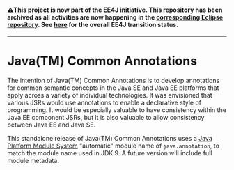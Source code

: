 #### :warning:This project is now part of the EE4J initiative. This repository has been archived as all activities are now happening in the [corresponding Eclipse repository](https://github.com/eclipse-ee4j/common-annotations-api). See [here](https://www.eclipse.org/ee4j/status.php) for the overall EE4J transition status.
 
---

# Java(TM) Common Annotations

The intention of Java(TM) Common Annotations is to develop annotations for common semantic 
concepts in the Java SE and Java EE platforms that apply across a variety of individual 
technologies. It was envisioned that various JSRs would use annotations to enable a declarative
style of programming. It would be especially valuable to have consistency within the Java EE 
component JSRs, but it is also valuable to allow consistency between Java EE and Java SE.

This standalone release of Java(TM) Common Annotations uses a
[Java Platform Module System](http://openjdk.java.net/projects/jigsaw/spec/)
"automatic" module name of `java.annotation`, to match the module name
used in JDK 9.  A future version will include full module metadata.
